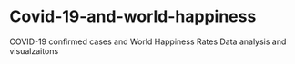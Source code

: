 # Covid-19-and-world-happiness
COVID-19 confirmed cases and World Happiness Rates Data analysis and visualzaitons
